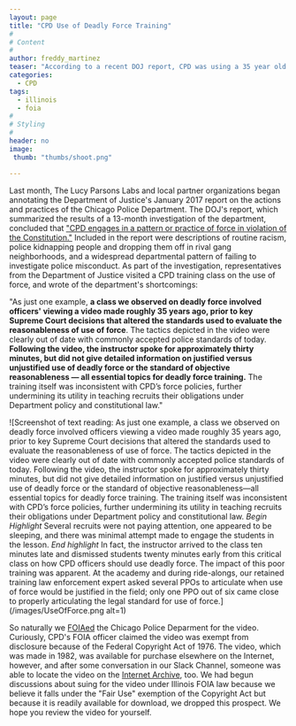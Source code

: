 ```yaml
---
layout: page
title: "CPD Use of Deadly Force Training"
#
# Content
#
author: freddy_martinez
teaser: "According to a recent DOJ report, CPD was using a 35 year old video on the use of deadly force by officers. Included in that report was a suggestion that one CPD recruit 'appeared to be sleeping' which prompted us to FOIA for the video."
categories:
  - CPD
tags:
  - illinois
  - foia
#
# Styling
#
header: no
image:
 thumb: "thumbs/shoot.png"

---
```


Last month, The Lucy Parsons Labs and local partner organizations began annotating the Department of Justice's January 2017 report on the actions and practices of the Chicago Police Department. The DOJ's report, which summarized the results of a 13-month investigation of the department, concluded that ["CPD engages in a pattern or practice of force in violation of the Constitution."](https://www.justice.gov/opa/file/925846/download) Included in the report were descriptions of routine racism, police kidnapping people and dropping them off in rival gang neighborhoods, and a widespread departmental pattern of failing to investigate police misconduct. As part of the investigation, representatives from the Department of Justice visited a CPD training class on the use of force, and wrote of the department's shortcomings:

"As just one example, __a class we observed on deadly force involved officers' viewing a video made roughly 35 years ago, prior to key Supreme Court decisions that altered the standards used to evaluate the reasonableness of use of force__. The tactics depicted in the video were clearly out of date with commonly accepted police standards of today. __Following the video, the instructor spoke for approximately thirty minutes, but did not give detailed information on justified versus unjustified use of deadly force or the standard of objective reasonableness — all essential topics for deadly force training.__ The training itself was inconsistent with CPD’s force policies, further undermining its utility in teaching recruits their obligations under Department policy and constitutional law."

![Screenshot of text reading: As just one example, a class we observed on deadly force involved officers viewing a video made roughly 35 years ago, prior to key Supreme Court decisions that altered the standards used to evaluate the reasonableness of use of force. The tactics depicted in the video were clearly out of date with commonly accepted police standards of today. Following the video, the instructor spoke for approximately thirty minutes, but did not give detailed information on justified versus unjustified use of deadly force or the standard of objective reasonableness—all essential topics for deadly force training. The training itself was inconsistent with CPD’s force policies, further undermining its utility in teaching recruits their obligations under Department policy and constitutional law. *Begin Highlight* Several recruits were not paying attention, one appeared to be sleeping, and there was minimal attempt made to engage the students in the lesson. *End highlight* In fact, the instructor arrived to the class ten minutes late and dismissed students twenty minutes early from this critical class on how CPD officers should use deadly force. The impact of this poor training was apparent. At the academy and during ride-alongs, our retained training law enforcement expert asked several PPOs to articulate when use of force would be justified in the field; only one PPO out of six came close to properly articulating the legal standard for use of force.](/images/UseOfForce.png alt=1)

So naturally we [FOIAed](https://www.muckrock.com/foi/chicago-169/chicago-police-training-video-31943/?#comms) the Chicago Police Deparment for the video. Curiously, CPD's FOIA officer claimed the video was exempt from disclosure because of the Federal Copyright Act of 1976.  The video, which was made in 1982, was available for purchase elsewhere on the Internet, however, and after some conversation in our Slack Channel, someone was able to locate the video on the [Internet Archive](https://archive.org/details/shootdontshoot), too. We had begun discussions about suing for the video under Illinois FOIA law because we believe it falls under the "Fair Use" exemption of the Copyright Act but because it is readily available for download, we dropped this prospect. We hope you review the video for yourself. 
